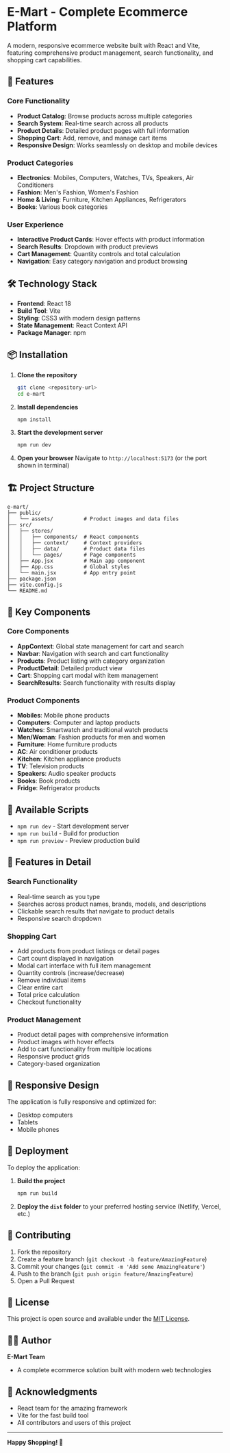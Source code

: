 # E-Mart - Complete Ecommerce Platform

A modern, responsive ecommerce website built with React and Vite, featuring comprehensive product management, search functionality, and shopping cart capabilities.

## 🚀 Features

### Core Functionality
- **Product Catalog**: Browse products across multiple categories
- **Search System**: Real-time search across all products
- **Product Details**: Detailed product pages with full information
- **Shopping Cart**: Add, remove, and manage cart items
- **Responsive Design**: Works seamlessly on desktop and mobile devices

### Product Categories
- **Electronics**: Mobiles, Computers, Watches, TVs, Speakers, Air Conditioners
- **Fashion**: Men's Fashion, Women's Fashion
- **Home & Living**: Furniture, Kitchen Appliances, Refrigerators
- **Books**: Various book categories

### User Experience
- **Interactive Product Cards**: Hover effects with product information
- **Search Results**: Dropdown with product previews
- **Cart Management**: Quantity controls and total calculation
- **Navigation**: Easy category navigation and product browsing

## 🛠️ Technology Stack

- **Frontend**: React 18
- **Build Tool**: Vite
- **Styling**: CSS3 with modern design patterns
- **State Management**: React Context API
- **Package Manager**: npm

## 📦 Installation

1. **Clone the repository**
   ```bash
   git clone <repository-url>
   cd e-mart
   ```

2. **Install dependencies**
   ```bash
   npm install
   ```

3. **Start the development server**
   ```bash
   npm run dev
   ```

4. **Open your browser**
   Navigate to `http://localhost:5173` (or the port shown in terminal)

## 🏗️ Project Structure

```
e-mart/
├── public/
│   └── assets/          # Product images and data files
├── src/
│   ├── stores/
│   │   ├── components/  # React components
│   │   ├── context/     # Context providers
│   │   ├── data/        # Product data files
│   │   └── pages/       # Page components
│   ├── App.jsx          # Main app component
│   ├── App.css          # Global styles
│   └── main.jsx         # App entry point
├── package.json
├── vite.config.js
└── README.md
```

## 🎯 Key Components

### Core Components
- **AppContext**: Global state management for cart and search
- **Navbar**: Navigation with search and cart functionality
- **Products**: Product listing with category organization
- **ProductDetail**: Detailed product view
- **Cart**: Shopping cart modal with item management
- **SearchResults**: Search functionality with results display

### Product Components
- **Mobiles**: Mobile phone products
- **Computers**: Computer and laptop products
- **Watches**: Smartwatch and traditional watch products
- **Men/Woman**: Fashion products for men and women
- **Furniture**: Home furniture products
- **AC**: Air conditioner products
- **Kitchen**: Kitchen appliance products
- **TV**: Television products
- **Speakers**: Audio speaker products
- **Books**: Book products
- **Fridge**: Refrigerator products

## 🔧 Available Scripts

- `npm run dev` - Start development server
- `npm run build` - Build for production
- `npm run preview` - Preview production build

## 🎨 Features in Detail

### Search Functionality
- Real-time search as you type
- Searches across product names, brands, models, and descriptions
- Clickable search results that navigate to product details
- Responsive search dropdown

### Shopping Cart
- Add products from product listings or detail pages
- Cart count displayed in navigation
- Modal cart interface with full item management
- Quantity controls (increase/decrease)
- Remove individual items
- Clear entire cart
- Total price calculation
- Checkout functionality

### Product Management
- Product detail pages with comprehensive information
- Product images with hover effects
- Add to cart functionality from multiple locations
- Responsive product grids
- Category-based organization

## 📱 Responsive Design

The application is fully responsive and optimized for:
- Desktop computers
- Tablets
- Mobile phones

## 🚀 Deployment

To deploy the application:

1. **Build the project**
   ```bash
   npm run build
   ```

2. **Deploy the `dist` folder** to your preferred hosting service (Netlify, Vercel, etc.)

## 🤝 Contributing

1. Fork the repository
2. Create a feature branch (`git checkout -b feature/AmazingFeature`)
3. Commit your changes (`git commit -m 'Add some AmazingFeature'`)
4. Push to the branch (`git push origin feature/AmazingFeature`)
5. Open a Pull Request

## 📄 License

This project is open source and available under the [MIT License](LICENSE).

## 👨‍💻 Author

**E-Mart Team**
- A complete ecommerce solution built with modern web technologies

## 🙏 Acknowledgments

- React team for the amazing framework
- Vite for the fast build tool
- All contributors and users of this project

---

**Happy Shopping! 🛒**
